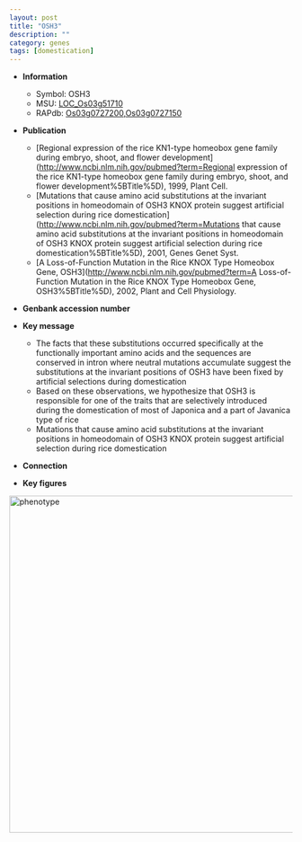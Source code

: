 ```yaml
---
layout: post
title: "OSH3"
description: ""
category: genes
tags: [domestication]
---
```


* **Information**  
    + Symbol: OSH3  
    + MSU: [LOC_Os03g51710](http://rice.plantbiology.msu.edu/cgi-bin/ORF_infopage.cgi?orf=LOC_Os03g51710)  
    + RAPdb: [Os03g0727200](http://rapdb.dna.affrc.go.jp/viewer/gbrowse_details/irgsp1?name=Os03g0727200),[Os03g0727150](http://rapdb.dna.affrc.go.jp/viewer/gbrowse_details/irgsp1?name=Os03g0727150)  

* **Publication**  
    + [Regional expression of the rice KN1-type homeobox gene family during embryo, shoot, and flower development](http://www.ncbi.nlm.nih.gov/pubmed?term=Regional expression of the rice KN1-type homeobox gene family during embryo, shoot, and flower development%5BTitle%5D), 1999, Plant Cell.
    + [Mutations that cause amino acid substitutions at the invariant positions in homeodomain of OSH3 KNOX protein suggest artificial selection during rice domestication](http://www.ncbi.nlm.nih.gov/pubmed?term=Mutations that cause amino acid substitutions at the invariant positions in homeodomain of OSH3 KNOX protein suggest artificial selection during rice domestication%5BTitle%5D), 2001, Genes Genet Syst.
    + [A Loss-of-Function Mutation in the Rice KNOX Type Homeobox Gene, OSH3](http://www.ncbi.nlm.nih.gov/pubmed?term=A Loss-of-Function Mutation in the Rice KNOX Type Homeobox Gene, OSH3%5BTitle%5D), 2002, Plant and Cell Physiology.

* **Genbank accession number**  

* **Key message**  
    + The facts that these substitutions occurred specifically at the functionally important amino acids and the sequences are conserved in intron where neutral mutations accumulate suggest the substitutions at the invariant positions of OSH3 have been fixed by artificial selections during domestication
    + Based on these observations, we hypothesize that OSH3 is responsible for one of the traits that are selectively introduced during the domestication of most of Japonica and a part of Javanica type of rice
    + Mutations that cause amino acid substitutions at the invariant positions in homeodomain of OSH3 KNOX protein suggest artificial selection during rice domestication

* **Connection**  

* **Key figures**  
<img src="http://funRiceGenes.github.io/images/OSH3.pheno.png" alt="phenotype"  style="width: 600px;"/>



